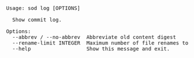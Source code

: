 <!-- Automatically generated with dumpdocs.sh -- DO NOT EDIT!!! -->
<pre>
Usage: sod log [OPTIONS]

  Show commit log.

Options:
  --abbrev / --no-abbrev  Abbreviate old content digest
  --rename-limit INTEGER  Maximum number of file renames to try to detect
  --help                  Show this message and exit.
</pre>

